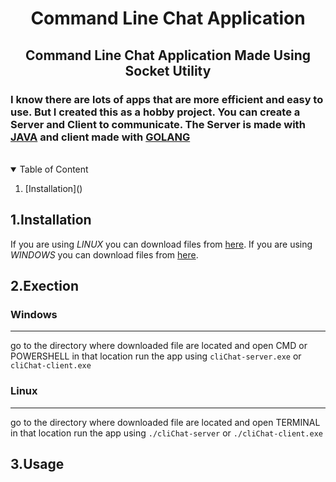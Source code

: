 
# <p align="center"> Command Line Chat Application </p>
 
## <p align="center"> Command Line Chat Application Made Using Socket Utility </p>

### I know there are lots of apps that are more efficient and easy to use. But I created this as a hobby project. You can create a Server and Client to communicate. The Server is made with [JAVA](https://en.wikipedia.org/wiki/Java_(programming_language)) and client made with [GOLANG](https://en.wikipedia.org/wiki/Go_(programming_language)) 
<br>

<details open>
<summary>Table of Content</summary>
    <ol>
        <li> [Installation]() </li>
    </ol>
</details>

## 1.Installation

If you are using *LINUX* you can download files from [here](https://github.com/heshanthenura/cliChat-releases/tree/main/Linux).
If you are using *WINDOWS* you can download files from [here](https://github.com/heshanthenura/cliChat-releases/tree/main/Windows).

## 2.Exection
   ### Windows
<hr>

go to the directory where downloaded file are located
and open CMD or POWERSHELL in that location
run the app using `cliChat-server.exe` or `cliChat-client.exe`

### Linux
<hr>

go to the directory where downloaded file are located
and open TERMINAL in that location
run the app using `./cliChat-server` or `./cliChat-client.exe`

## 3.Usage